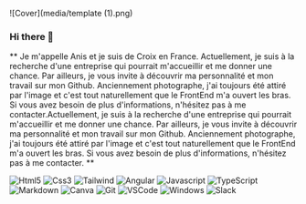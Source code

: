  ![Cover](media/template (1).png)

 
 
 ### Hi there 👋

** Je m'appelle Anis et je suis de Croix en France. Actuellement, je suis à la recherche d'une entreprise qui pourrait m'accueillir et me donner une chance. Par ailleurs, je vous invite à découvrir ma personnalité et mon travail sur mon Github. Anciennement photographe, j'ai toujours été attiré par l'image et c'est tout naturellement que le FrontEnd m'a ouvert les bras. Si vous avez besoin de plus d'informations, n'hésitez pas à me contacter.Actuellement, je suis à la recherche d'une entreprise qui pourrait m'accueillir et me donner une chance. Par ailleurs, je vous invite à découvrir ma personnalité et mon travail sur mon Github. Anciennement photographe, j'ai toujours été attiré par l'image et c'est tout naturellement que le FrontEnd m'a ouvert les bras. Si vous avez besoin de plus d'informations, n'hésitez pas à me contacter. **

![Html5](https://img.shields.io/badge/HTML5-E34F26?style=for-the-badge&logo=html5&logoColor=white)
![Css3](https://img.shields.io/badge/CSS3-1572B6?style=for-the-badge&logo=css3&logoColor=white)
![Tailwind](https://img.shields.io/badge/Tailwind_CSS-38B2AC?style=for-the-badge&logo=tailwind-css&logoColor=white)
![Angular](https://img.shields.io/badge/Angular-DD0031?style=for-the-badge&logo=angular&logoColor=white)
![Javascript](https://img.shields.io/badge/JavaScript-F7DF1E?style=for-the-badge&logo=javascript&logoColor=black)
![TypeScript](https://img.shields.io/badge/TypeScript-007ACC?style=for-the-badge&logo=typescript&logoColor=white)
![Markdown](https://img.shields.io/badge/Markdown-000000?style=for-the-badge&logo=markdown&logoColor=white)
![Canva](https://img.shields.io/badge/Canva-%2300C4CC.svg?&style=for-the-badge&logo=Canva&logoColor=white)
![Git](https://img.shields.io/badge/GIT-E44C30?style=for-the-badge&logo=git&logoColor=white)
![VSCode](https://img.shields.io/badge/Visual_Studio_Code-0078D4?style=for-the-badge&logo=visual%20studio%20code&logoColor=white)
![Windows](https://img.shields.io/badge/Windows-0078D6?style=for-the-badge&logo=windows&logoColor=white)
![Slack](https://img.shields.io/badge/Slack-4A154B?style=for-the-badge&logo=slack&logoColor=white)
